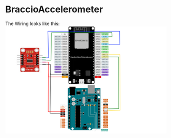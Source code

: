 # BraccioAccelerometer
The Wiring looks like this: 
![Wiring diagram](ADXL345_ESP32_Arduino_Wiring.png)

